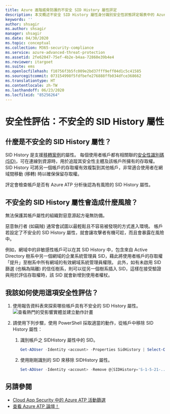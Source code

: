 ```yaml
---
title: Azure 進階威脅防護的不安全 SID History 屬性評定
description: 本文概述不安全 SID History 屬性身分識別安全性狀態評定報表中的 Azure ATP 實體。
keywords: ''
author: shsagir
ms.author: shsagir
manager: shsagir
ms.date: 04/30/2020
ms.topic: conceptual
ms.collection: M365-security-compliance
ms.service: azure-advanced-threat-protection
ms.assetid: 2fe62047-75ef-4b2e-b4aa-72860e39b4e4
ms.reviewer: itargoet
ms.suite: ems
ms.openlocfilehash: f10756f3b5fc009e2bd37fff9eff04d1c5c41585
ms.sourcegitcommit: 073154998f5fdfbefe276888ffb034dfce368662
ms.translationtype: HT
ms.contentlocale: zh-TW
ms.lasthandoff: 06/23/2020
ms.locfileid: "85256264"
---
```

# <a name="security-assessment-unsecure-sid-history-attributes"></a>安全性評估：不安全的 SID History 屬性

## <a name="what-is-an-unsecure-sid-history-attribute"></a>什麼是不安全的 SID History 屬性？

SID History 是支援[移轉案例](/previous-versions/windows/it-pro/windows-server-2003/cc779590(v=ws.10))的屬性。 每個使用者帳戶都有相關聯的[安全性識別碼 (SID)](/windows/win32/secauthz/security-identifiers)，可在連線到資源時，用於追蹤其安全性主體及該帳戶所擁有的存取權。 SID History 可將另一個帳戶的存取權有效複製到其他帳戶，非常適合使用者在網域間移動 (移轉) 時以確保保留存取權。

評定會檢查帳戶是否有 Azure ATP 分析後認為有風險的 SID History 屬性。

## <a name="what-risk-does-unsecure-sid-history-attribute-pose"></a>不安全的 SID History 屬性會造成什麼風險？

無法保護其帳戶屬性的組織對惡意源起方毫無防備。

惡意執行者 (如竊賊) 通常會試圖以最輕鬆且不容易被發現的方式進入環境。 帳戶若設定了不安全的 SID History 屬性，就會讓攻擊者有機可趁，而且會暴露在風險中。

例如，網域中的非敏感性帳戶可以在其 SID History 中，包含來自 Active Directory 樹系中另一個網域的企業系統管理員 SID，藉此將使用者帳戶的存取權「提升」至樹系中所有網域的有效網域系統管理員權限。 此外，如有未啟用 SID 篩選 (也稱為隔離) 的信任樹系，則可以從另一個樹系插入 SID，這樣在接受驗證與用於評估存取權時，該 SID 就會新增到使用者權杖。

## <a name="how-do-i-use-this-security-assessment"></a>我該如何使用這項安全性評估？

1. 使用報告資料表來探索哪些帳戶具有不安全的 SID History 屬性。
    ![查看熱門的受影響實體並建立動作計畫](media/atp-cas-isp-unsecure-sid-history-attribute-1.png)
1. 請使用下列步驟，使用 PowerShell 採取適當的動作，從帳戶中移除 SID History 屬性：

    1. 識別帳戶之 SIDHistory 屬性中的 SID。

        ```powershell
        Get-ADUser -Identity <account> -Properties SidHistory | Select-Object -ExpandProperty SIDHistory
        ```

    2. 使用剛剛識別的 SID 來移除 SIDHistory 屬性。

        ```powershell
        Set-ADUser -Identity <account> -Remove @{SIDHistory='S-1-5-21-...'}
        ```

## <a name="see-also"></a>另請參閱

- [Cloud App Security 中的 Azure ATP 活動篩選](atp-activities-filtering-mcas.md)
- [查看 Azure ATP 論壇！](https://aka.ms/azureatpcommunity)
